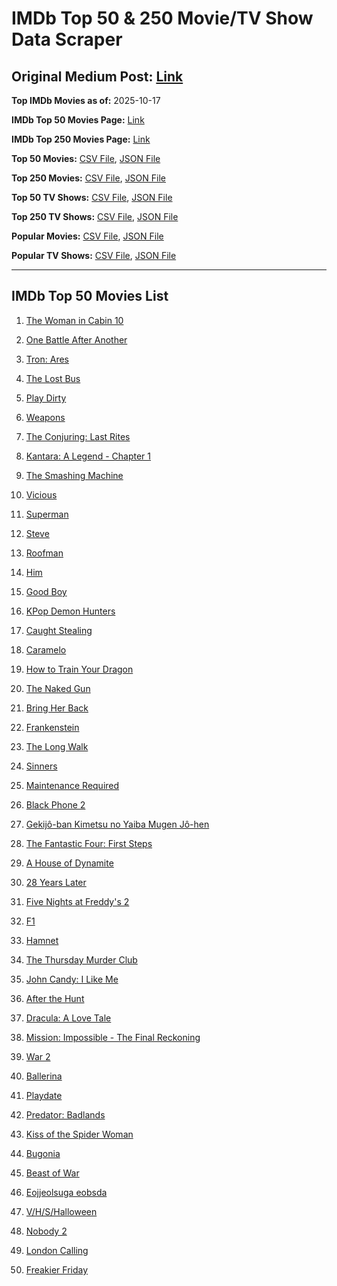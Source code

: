 # IMDb Top 50 & 250 Movie/TV Show Data Scraper

## Original Medium Post: [Link](https://medium.com/@nishantsahoo/which-movie-should-i-watch-5c83a3c0f5b1)

**Top IMDb Movies as of:** 2025-10-17

**IMDb Top 50 Movies Page:** [Link](https://www.imdb.com/search/title/?title_type=feature&release_date=2025-01-01,2025-12-31)

**IMDb Top 250 Movies Page:** [Link](https://www.imdb.com/chart/top/)

**Top 50 Movies:** [CSV File](/data/top50/movies.csv), [JSON File](/data/top50/movies.json)

**Top 250 Movies:** [CSV File](/data/top250/movies.csv), [JSON File](/data/top250/movies.json)

**Top 50 TV Shows:** [CSV File](/data/top50/shows.csv), [JSON File](/data/top50/shows.json)

**Top 250 TV Shows:** [CSV File](/data/top250/shows.csv), [JSON File](/data/top250/shows.json)

**Popular Movies:** [CSV File](/data/popular/movies.csv), [JSON File](/data/popular/movies.json)

**Popular TV Shows:** [CSV File](/data/popular/shows.csv), [JSON File](/data/popular/shows.json)

---

## IMDb Top 50 Movies List

1. [The Woman in Cabin 10](https://www.imdb.com/title/tt7130300/)

2. [One Battle After Another](https://www.imdb.com/title/tt30144839/)

3. [Tron: Ares](https://www.imdb.com/title/tt6604188/)

4. [The Lost Bus](https://www.imdb.com/title/tt21103218/)

5. [Play Dirty](https://www.imdb.com/title/tt18392014/)

6. [Weapons](https://www.imdb.com/title/tt26581740/)

7. [The Conjuring: Last Rites](https://www.imdb.com/title/tt22898462/)

8. [Kantara: A Legend - Chapter 1](https://www.imdb.com/title/tt26439764/)

9. [The Smashing Machine](https://www.imdb.com/title/tt11214558/)

10. [Vicious](https://www.imdb.com/title/tt31511689/)

11. [Superman](https://www.imdb.com/title/tt5950044/)

12. [Steve](https://www.imdb.com/title/tt32985279/)

13. [Roofman](https://www.imdb.com/title/tt4627382/)

14. [Him](https://www.imdb.com/title/tt20990442/)

15. [Good Boy](https://www.imdb.com/title/tt35521922/)

16. [KPop Demon Hunters](https://www.imdb.com/title/tt14205554/)

17. [Caught Stealing](https://www.imdb.com/title/tt1493274/)

18. [Caramelo](https://www.imdb.com/title/tt32549601/)

19. [How to Train Your Dragon](https://www.imdb.com/title/tt26743210/)

20. [The Naked Gun](https://www.imdb.com/title/tt3402138/)

21. [Bring Her Back](https://www.imdb.com/title/tt32246771/)

22. [Frankenstein](https://www.imdb.com/title/tt1312221/)

23. [The Long Walk](https://www.imdb.com/title/tt10374610/)

24. [Sinners](https://www.imdb.com/title/tt31193180/)

25. [Maintenance Required](https://www.imdb.com/title/tt33335602/)

26. [Black Phone 2](https://www.imdb.com/title/tt29644189/)

27. [Gekijô-ban Kimetsu no Yaiba Mugen Jô-hen](https://www.imdb.com/title/tt32820897/)

28. [The Fantastic Four: First Steps](https://www.imdb.com/title/tt10676052/)

29. [A House of Dynamite](https://www.imdb.com/title/tt32376165/)

30. [28 Years Later](https://www.imdb.com/title/tt10548174/)

31. [Five Nights at Freddy's 2](https://www.imdb.com/title/tt30274401/)

32. [F1](https://www.imdb.com/title/tt16311594/)

33. [Hamnet](https://www.imdb.com/title/tt14905854/)

34. [The Thursday Murder Club](https://www.imdb.com/title/tt12001534/)

35. [John Candy: I Like Me](https://www.imdb.com/title/tt26683420/)

36. [After the Hunt](https://www.imdb.com/title/tt32159989/)

37. [Dracula: A Love Tale](https://www.imdb.com/title/tt31434030/)

38. [Mission: Impossible - The Final Reckoning](https://www.imdb.com/title/tt9603208/)

39. [War 2](https://www.imdb.com/title/tt27425164/)

40. [Ballerina](https://www.imdb.com/title/tt7181546/)

41. [Playdate](https://www.imdb.com/title/tt31425731/)

42. [Predator: Badlands](https://www.imdb.com/title/tt31227572/)

43. [Kiss of the Spider Woman](https://www.imdb.com/title/tt30400277/)

44. [Bugonia](https://www.imdb.com/title/tt12300742/)

45. [Beast of War](https://www.imdb.com/title/tt29468874/)

46. [Eojjeolsuga eobsda](https://www.imdb.com/title/tt1527793/)

47. [V/H/S/Halloween](https://www.imdb.com/title/tt37676033/)

48. [Nobody 2](https://www.imdb.com/title/tt28996126/)

49. [London Calling](https://www.imdb.com/title/tt30425872/)

50. [Freakier Friday](https://www.imdb.com/title/tt31956415/)
